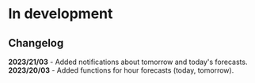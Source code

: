 # In development

## Changelog
**2023/21/03** - Added notifications about tomorrow and today's forecasts.
**2023/20/03** - Added functions for hour forecasts (today, tomorrow).